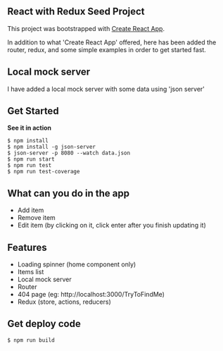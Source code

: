 ## React with Redux Seed Project
This project was bootstrapped with [Create React App](https://github.com/facebookincubator/create-react-app).

In addition to what 'Create React App' offered, here has been added the router, redux, and some simple examples in order to get started fast.

## Local mock server
I have added a local mock server with some data using 'json server'

## Get Started
**See it in action**
```
$ npm install
$ npm install -g json-server
$ json-server -p 8080 --watch data.json
$ npm run start
$ npm run test
$ npm run test-coverage
```
## What can you do in the app
- Add item
- Remove item
- Edit item (by clicking on it, click enter after you finish updating it)

## Features
- Loading spinner (home component only)
- Items list
- Local mock server
- Router
- 404 page (eg: http://localhost:3000/TryToFindMe)
- Redux (store, actions, reducers)

## Get deploy code
```
$ npm run build
```
